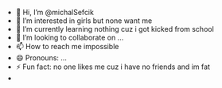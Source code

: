 - 👋 Hi, I’m @michalSefcik
- 👀 I’m interested in girls but none want me
- 🌱 I’m currently learning nothing cuz i got kicked from school
- 💞️ I’m looking to collaborate on ...
- 📫 How to reach me impossible
- 😄 Pronouns: ...
- ⚡ Fun fact: no one likes me cuz i have no friends and im fat
- 

<!---
michalSefcik/michalSefcik is a ✨ special ✨ repository because its `README.md` (this file) appears on your GitHub profile.
You can click the Preview link to take a look at your changes.
--->
